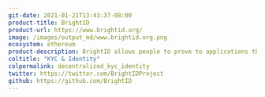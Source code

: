 ```yaml
---
git-date: 2021-01-21T13:43:37-08:00
product-title: BrightID
product-url: https://www.brightid.org/
image: /images/output_md/www.brightid.org.png
ecosystem: ethereum
product-description: BrightID allows people to prove to applications that they're only using one account.
coltitle: "KYC & Identity"
colpermalink: decentralized_kyc_identity
twitter: https://twitter.com/BrightIDProject
github: https://github.com/BrightID
---
```

